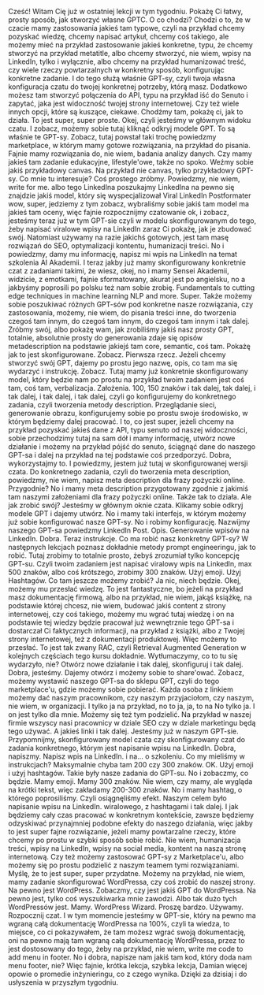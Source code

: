 Cześć! Witam Cię już w ostatniej lekcji w tym tygodniu. Pokażę Ci łatwy, prosty sposób, jak stworzyć własne GPTC. O co chodzi? Chodzi o to, że w czacie mamy zastosowania jakieś tam typowe, czyli na przykład chcemy pozyskać wiedzę, chcemy napisać artykuł, chcemy coś takiego, ale możemy mieć na przykład zastosowanie jakieś konkretne, typu, że chcemy stworzyć na przykład metatitle, albo chcemy stworzyć, nie wiem, wpisy na LinkedIn, tylko i wyłącznie, albo chcemy na przykład humanizować treść, czy wiele rzeczy powtarzalnych w konkretny sposób, konfigurując konkretne zadanie. I do tego służą właśnie GPT-sy, czyli twoja własna konfiguracja czatu do twojej konkretnej potrzeby, którą masz. Dodatkowo możesz tam stworzyć połączenia do API, typu na przykład iść do Senuto i zapytać, jaka jest widoczność twojej strony internetowej. Czy też wiele innych opcji, które są kuszące, ciekawe. Chodźmy tam, pokażę ci, jak to działa. To jest super, super proste. Okej, czyli jesteśmy w głównym widoku czatu. I zobacz, możemy sobie tutaj kliknąć odkryj modele GPT. To są właśnie te GPT-sy. Zobacz, tutaj powstał taki trochę powiedzmy marketplace, w którym mamy gotowe rozwiązania, na przykład do pisania. Fajnie mamy rozwiązania do, nie wiem, badania analizy danych. Czy mamy jakieś tam zadanie edukacyjne, lifestyle'owe, także no spoko. Weźmy sobie jakiś przykładowy canvas. Na przykład nie canvas, tylko przykładowy GPT-sy. Co mnie tu interesuje? Coś prostego zróbmy. Powiedzmy, nie wiem, write for me. albo tego LinkedIna poszukajmy LinkedIna na pewno się znajdzie jakiś model, który się wyspecjalizował Viral LinkedIn Postformater wow, super, jedziemy z tym zobacz, wybraliśmy sobie jakiś tam model ma jakieś tam oceny, więc fajnie rozpocznijmy czatowanie ok, i zobacz, jesteśmy teraz już w tym GPT-sie czyli w modelu skonfigurowanym do tego, żeby napisać viralowe wpisy na LinkedIn zaraz Ci pokażę, jak je zbudować swój. Natomiast używamy na razie jakichś gotowych, jest tam masę rozwiązań do SEO, optymalizacji kontentu, humanizacji treści. No i powiedzmy, damy mu informację, napisz mi wpis na LinkedIn na temat szkolenia AI Akademii. I teraz jakby już mamy skonfigurowany konkretnie czat z zadaniami takimi, że wiesz, okej, no i mamy Sensei Akademii, widzicie, z emotkami, fajnie sformatowany, akurat jest po angielsku, no a jakbyśmy poprosili po polsku też nam sobie zrobię. Fundamentals to cutting edge techniques in machine learning NLP and more. Super. Także możemy sobie poszukiwać różnych GPT-sów pod konkretne nasze rozwiązania, czy zastosowania, możemy, nie wiem, do pisania treści inne, do tworzenia czegoś tam innym, do czegoś tam innym, do czegoś tam innym i tak dalej. Zróbmy swój, albo pokażę wam, jak zrobiliśmy jakiś nasz prosty GPT, totalnie, absolutnie prosty do generowania zdaje się opisów metadescription na podstawie jakiejś tam core, semantic, coś tam. Pokażę jak to jest skonfigurowane. Zobacz. Pierwsza rzecz. Jeżeli chcemy stworzyć swój GPT, dajemy po prostu jego nazwę, opis, co tam ma się wydarzyć i instrukcję. Zobacz. Tutaj mamy już konkretnie skonfigurowany model, który będzie nam po prostu na przykład twoim zadaniem jest coś tam, coś tam, verbalizacja. Założenia. 100, 150 znaków i tak dalej, tak dalej, i tak dalej, i tak dalej, i tak dalej, czyli go konfigurujemy do konkretnego zadania, czyli tworzenia metody description. Przeglądanie sieci, generowanie obrazu, konfigurujemy sobie po prostu swoje środowisko, w którym będziemy dalej pracować. I to, co jest super, jeżeli chcemy na przykład pozyskać jakieś dane z API, typu senuto od naszej widoczności, sobie przechodzimy tutaj na sam dół i mamy informację, utwórz nowe działanie i możemy na przykład pójść do senuto, ściągnąć dane do naszego GPT-sa i dalej na przykład na tej podstawie coś przedporzyć. Dobra, wykorzystajmy to. I powiedzmy, jestem już tutaj w skonfigurowanej wersji czata. Do konkretnego zadania, czyli do tworzenia meta description, powiedzmy, nie wiem, napisz meta description dla frazy pożyczki online. Przygodnie? No i mamy meta description przygotowany zgodnie z jakimiś tam naszymi założeniami dla frazy pożyczki online. Także tak to działa. Ale jak zrobić swój? Jesteśmy w głównym oknie czata. Klikamy sobie odkryj modele GPT i dajemy utwórz. No i mamy taki interfejs, w którym możemy już sobie konfigurować nasze GPT-sy. No i robimy konfigurację. Nazwijmy naszego GPT-sa powiedzmy LinkedIn Post. Opis. Generowanie wpisów na LinkedIn. Dobra. Teraz instrukcje. Co ma robić nasz konkretny GPT-sy? W następnych lekcjach poznasz dokładnie metody prompt engineeringu, jak to robić. Tutaj zrobimy to totalnie prosto, żebyś zrozumiał tylko koncepcję GPT-su. Czyli twoim zadaniem jest napisać viralowy wpis na LinkedIn, max 500 znaków, albo coś krótszego, zrobimy 300 znaków. Użyj emoji. Użyj Hashtagów. Co tam jeszcze możemy zrobić? Ja nic, niech będzie. Okej, możemy mu przesłać wiedzę. To jest fantastyczne, bo jeżeli na przykład masz dokumentację firmową, albo na przykład, nie wiem, jakąś książkę, na podstawie której chcesz, nie wiem, budować jakiś content z strony internetowej, czy coś takiego, możemy mu wgrać tutaj wiedzę i on na podstawie tej wiedzy będzie pracował już wewnętrznie tego GPT-sa i dostarczał Ci faktycznych informacji, na przykład z książki, albo z Twojej strony internetowej, też z dokumentacji produktowej. Więc możemy to przesłać. To jest tak zwany RAC, czyli Retrieval Augmented Generation w kolejnych częściach tego kursu dokładnie. Wytłumaczymy, co to tu się wydarzyło, nie? Otwórz nowe działanie i tak dalej, skonfiguruj i tak dalej. Dobra, jesteśmy. Dajemy otwórz i możemy sobie to share'ować. Zobacz, możemy wystawić naszego GPT-sa do sklepu GPT, czyli do tego marketplace'u, gdzie możemy sobie pobierać. Każda osoba z linkiem możemy dać naszym pracownikom, czy naszym przyjaciołom, czy naszym, nie wiem, w organizacji. I tylko ja na przykład, no to ja, ja, to na No tylko ja. I on jest tylko dla mnie. Możemy się też tym podzielić. Na przykład w naszej firmie wszyscy nasi pracownicy w dziale SEO czy w dziale marketingu będą tego używać. A jakieś linki i tak dalej. Jesteśmy już w naszym GPT-sie. Przypomnijmy, skonfigurowany model czata czy skonfigurowany czat do zadania konkretnego, którym jest napisanie wpisu na LinkedIn. Dobra, napiszmy. Napisz wpis na LinkedIn. i na... o szkoleniu. Co my mieliśmy w instrukcjach? Maksymalnie chyba tam 200 czy 300 znaków. OK. Użyj emoji i użyj hashtagów. Takie były nasze zadania do GPT-su. No i zobaczmy, co będzie. Mamy emoji. Mamy 300 znaków. Nie wiem, czy mamy, ale wygląda na krótki tekst, więc zakładamy 200-300 znaków. No i mamy hashtag, o którego poprosiliśmy. Czyli osiągnęliśmy efekt. Naszym celem było napisanie wpisu na LinkedIn. wiralowego, z hashtagami i tak dalej. I jak będziemy cały czas pracować w konkretnym kontekście, zawsze będziemy odzyskiwać przynajmniej podobne efekty do naszego działania, więc jakby to jest super fajne rozwiązanie, jeżeli mamy powtarzalne rzeczy, które chcemy po prostu w szybki sposób sobie robić. Nie wiem, humanizacja treści, wpisy na LinkedIn, wpisy na social media, kontent na naszą stronę internetową. Czy też możemy zastosować GPT-sy z Marketplace'u, albo możemy się po prostu podzielić z naszym teamem tymi rozwiązaniami. Myślę, że to jest super, super przydatne. Możemy na przykład, nie wiem, mamy zadanie skonfigurować WordPressa, czy coś zrobić do naszej strony. Na pewno jest WordPress. Zobaczmy, czy jest jakiś GPT do WordPressa. Na pewno jest, tylko coś wyszukiwarka mnie zawodzi. Albo tak dużo tych WordPressów jest. Mamy. WordPress Wizard. Proszę bardzo. Używamy. Rozpocznij czat. I w tym momencie jesteśmy w GPT-sie, który na pewno ma wgraną całą dokumentację WordPressa na 100%, czyli ta wiedza, to miejsce, co ci pokazywałem, że tam możesz wgrać swoją dokumentację, oni na pewno mają tam wgraną całą dokumentację WordPressa, przez to jest dostosowany do tego, żeby na przykład, nie wiem, write me code to add menu in footer. No i dobra, napisze nam jakiś tam kod, który doda nam menu footer, nie? Więc fajnie, krótka lekcja, szybka lekcja, Damian więcej opowie o promedie inżynieringu, co z czego wynika. Dzięki za dzisiaj i do usłyszenia w przyszłym tygodniu. 